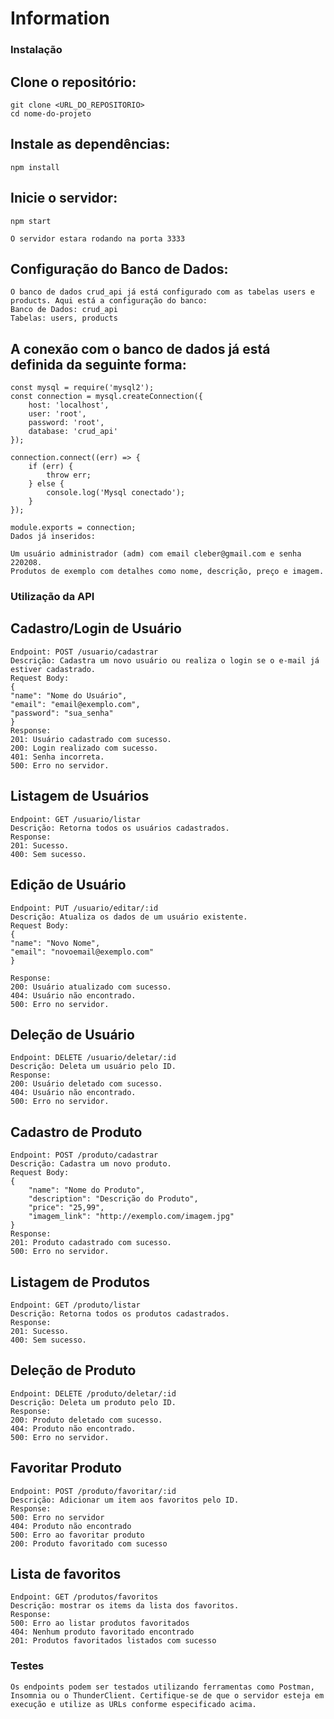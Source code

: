 # Information
### Instalação

## Clone o repositório:
    git clone <URL_DO_REPOSITORIO>
    cd nome-do-projeto

## Instale as dependências:
    npm install

## Inicie o servidor:
    npm start

    O servidor estara rodando na porta 3333

## Configuração do Banco de Dados:

    O banco de dados crud_api já está configurado com as tabelas users e products. Aqui está a configuração do banco:
    Banco de Dados: crud_api
    Tabelas: users, products

## A conexão com o banco de dados já está definida da seguinte forma:

    const mysql = require('mysql2');
    const connection = mysql.createConnection({
        host: 'localhost',
        user: 'root',
        password: 'root',
        database: 'crud_api'
    });

    connection.connect((err) => {
        if (err) {
            throw err;
        } else {
            console.log('Mysql conectado');
        }
    });

    module.exports = connection;
    Dados já inseridos:

    Um usuário administrador (adm) com email cleber@gmail.com e senha 220208.
    Produtos de exemplo com detalhes como nome, descrição, preço e imagem.

### Utilização da API

## Cadastro/Login de Usuário

    Endpoint: POST /usuario/cadastrar
    Descrição: Cadastra um novo usuário ou realiza o login se o e-mail já estiver cadastrado.
    Request Body:
    {
    "name": "Nome do Usuário",
    "email": "email@exemplo.com",
    "password": "sua_senha"
    }
    Response:
    201: Usuário cadastrado com sucesso.
    200: Login realizado com sucesso.
    401: Senha incorreta.
    500: Erro no servidor.

## Listagem de Usuários
    Endpoint: GET /usuario/listar
    Descrição: Retorna todos os usuários cadastrados.
    Response:
    201: Sucesso.
    400: Sem sucesso.

## Edição de Usuário
    Endpoint: PUT /usuario/editar/:id
    Descrição: Atualiza os dados de um usuário existente.
    Request Body:
    {
    "name": "Novo Nome",
    "email": "novoemail@exemplo.com"
    }

    Response:
    200: Usuário atualizado com sucesso.
    404: Usuário não encontrado.
    500: Erro no servidor.

## Deleção de Usuário
    Endpoint: DELETE /usuario/deletar/:id
    Descrição: Deleta um usuário pelo ID.
    Response:
    200: Usuário deletado com sucesso.
    404: Usuário não encontrado.
    500: Erro no servidor.

## Cadastro de Produto
    Endpoint: POST /produto/cadastrar
    Descrição: Cadastra um novo produto.
    Request Body:
    {
        "name": "Nome do Produto",
        "description": "Descrição do Produto",
        "price": "25,99",
        "imagem_link": "http://exemplo.com/imagem.jpg"
    }
    Response:
    201: Produto cadastrado com sucesso.
    500: Erro no servidor.

## Listagem de Produtos
    Endpoint: GET /produto/listar
    Descrição: Retorna todos os produtos cadastrados.
    Response:
    201: Sucesso.
    400: Sem sucesso.

## Deleção de Produto
    Endpoint: DELETE /produto/deletar/:id
    Descrição: Deleta um produto pelo ID.
    Response:
    200: Produto deletado com sucesso.
    404: Produto não encontrado.
    500: Erro no servidor.

## Favoritar Produto
    Endpoint: POST /produto/favoritar/:id
    Descrição: Adicionar um item aos favoritos pelo ID.
    Response:
    500: Erro no servidor
    404: Produto não encontrado
    500: Erro ao favoritar produto
    200: Produto favoritado com sucesso

## Lista de favoritos
    Endpoint: GET /produtos/favoritos
    Descrição: mostrar os items da lista dos favoritos.
    Response:
    500: Erro ao listar produtos favoritados
    404: Nenhum produto favoritado encontrado
    201: Produtos favoritados listados com sucesso

### Testes
    Os endpoints podem ser testados utilizando ferramentas como Postman, Insomnia ou o ThunderClient. Certifique-se de que o servidor esteja em execução e utilize as URLs conforme especificado acima.
